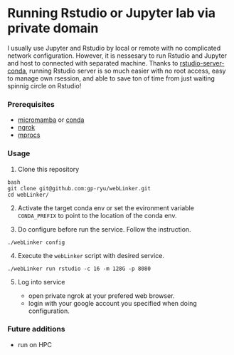 # Running Rstudio or Jupyter lab via private domain

I usually use Jupyter and Rstudio by local or remote with no complicated network configuration. However, it is nessesary to run Rstudio and Jupyter and host to connected with separated machine. 
Thanks to [rstudio-server-conda](https://github.com/grst/rstudio-server-conda), running Rstudio server is so much easier with no root access, easy to manage own rsession, and able to save ton of time from just waiting spinnig circle on Rstudio!

### Prerequisites
* [micromamba](https://github.com/conda-forge/miniforge#mambaforge) or [conda](https://docs.conda.io/en/latest/miniconda.html)
* [ngrok](https://ngrok.com)
* [mprocs](https://github.com/pvolok/mprocs)

### Usage 

1.  Clone this repository
```
bash
git clone git@github.com:gp-ryu/webLinker.git
cd webLinker/
```

2.  Activate the target conda env or set the evironment variable `CONDA_PREFIX`
    to point to the location of the conda env.

3.  Do configure before run the service. Follow the instruction.
```
./webLinker config
```

4.  Execute the `webLinker` script with desired service.
```
./webLinker run rstudio -c 16 -m 128G -p 8080
```

5.  Log into service

    * open private ngrok at your prefered web browser.
    * login with your google account you specified when doing configuration.

### Future additions
* run on HPC
